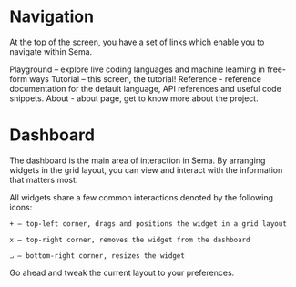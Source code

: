 # Navigation

At the top of the screen, you have a set of links which enable you to navigate within Sema.

Playground – explore live coding languages and machine learning in free-form ways
Tutorial – this screen, the tutorial!
Reference - reference documentation for the default language, API references and useful code snippets.
About - about page, get to know more about the project.


# Dashboard
The dashboard is the main area of interaction in Sema. By arranging widgets in the grid layout, you can view and interact with the information that matters most.

All widgets share a few common interactions denoted by the following icons:

    + – top-left corner, drags and positions the widget in a grid layout

    x – top-right corner, removes the widget from the dashboard

    ⨼ – bottom-right corner, resizes the widget

Go ahead and tweak the current layout to your preferences.